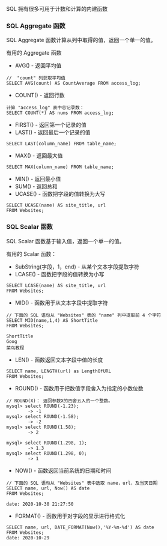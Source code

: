 SQL 拥有很多可用于计数和计算的内建函数

### SQL Aggregate 函数
SQL Aggregate 函数计算从列中取得的值，返回一个单一的值。

有用的 Aggregate 函数
- AVG() - 返回平均值
```
//  "count" 列获取平均值
SELECT AVG(count) AS CountAverage FROM access_log;
```
- COUNT() - 返回行数
```
计算 "access_log" 表中总记录数：
SELECT COUNT(*) AS nums FROM access_log;
```
- FIRST() - 返回第一个记录的值
- LAST() - 返回最后一个记录的值
```
SELECT LAST(column_name) FROM table_name;
```
- MAX() - 返回最大值
```
SELECT MAX(column_name) FROM table_name;
```
- MIN() - 返回最小值
- SUM() - 返回总和
- UCASE() - 函数把字段的值转换为大写
```
SELECT UCASE(name) AS site_title, url
FROM Websites;
```



### SQL Scalar 函数
SQL Scalar 函数基于输入值，返回一个单一的值。

有用的 Scalar 函数：

- SubString(字段，1，end) - 从某个文本字段提取字符
- LCASE() - 函数把字段的值转换为小写
```
SELECT LCASE(name) AS site_title, url
FROM Websites;
```
- MID() - 函数用于从文本字段中提取字符
```
// 下面的 SQL 语句从 "Websites" 表的 "name" 列中提取前 4 个字符
SELECT MID(name,1,4) AS ShortTitle
FROM Websites;

ShortTitle
Goog
菜鸟教程
```
- LEN() - 函数返回文本字段中值的长度
```
SELECT name, LENGTH(url) as LengthOfURL
FROM Websites;
```
- ROUND() - 函数用于把数值字段舍入为指定的小数位数
```
// ROUND(X)： 返回参数X的四舍五入的一个整数。
mysql> select ROUND(-1.23);
        -> -1
mysql> select ROUND(-1.58);
        -> -2
mysql> select ROUND(1.58);
        -> 2

mysql> select ROUND(1.298, 1);
        -> 1.3
mysql> select ROUND(1.298, 0);
        -> 1
```
- NOW() - 函数返回当前系统的日期和时间
```
// 下面的 SQL 语句从 "Websites" 表中选取 name，url，及当天日期
SELECT name, url, Now() AS date
FROM Websites;

date: 2020-10-30 21:27:50
```
- FORMAT() - 函数用于对字段的显示进行格式化
```
SELECT name, url, DATE_FORMAT(Now(),'%Y-%m-%d') AS date
FROM Websites;
date: 2020-10-29
```
